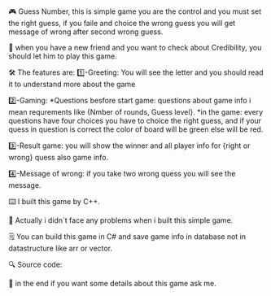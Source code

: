🎮 Guess Number, this is simple game you are the control and you must set the right guess,
if you faile and choice the wrong guess you will get message of wrong after second wrong guess.

🎯 when you have a new friend and you want to check about Credibility,
you should let him to play this game.

🛠️ The features are:
1️⃣-Greeting:
You will see the letter and you should read it to understand more about the game

2️⃣-Gaming:
*Questions besfore start game:
questions about game info i mean requrements like {Nmber of rounds, Guess level}.
*in the game:
every questions have four choices you have to choice the right guess, and if your quess in question is correct 
the color of board will be green else will be red.

3️⃣-Result game:
you will show the winner and all player info for {right or wrong} quess also game info.

4️⃣-Message of wrong:
if you take two wrong quess you will see the message.

⌨️ I built this game by C++.

🧱 Actually i didn`t face any problems when i built this simple game.

🗒️ You can build this game in C# and save game info in database not in datastructure like
arr or vector.

🔍 Source code:


📧 in the end if you want some details about this game ask me.
